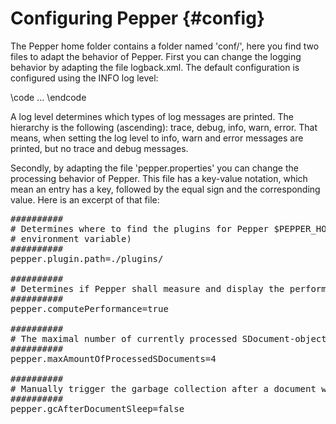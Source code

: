 Configuring Pepper {#config}
======

The Pepper home folder contains a folder named 'conf/', here you find two files to adapt the behavior of Pepper. First 
you can change the logging behavior by adapting the file logback.xml. The default configuration is configured using the 
INFO log level:

\code
<root level="info">
   ...
</root>
\endcode

A log level determines which types of log messages are printed. The hierarchy is the following (ascending): trace, 
debug, info, warn, error. That means, when setting the log level to info, warn and error messages are printed, but no 
trace and debug messages.

Secondly, by adapting the file 'pepper.properties' you can change the processing behavior of Pepper. This file has a 
key-value notation, which mean an entry has a key, followed by the equal sign and the corresponding value. Here is an 
excerpt of that file:

<pre>
##########
# Determines where to find the plugins for Pepper $PEPPER_HOME points to the pepper home folder (this is not an 
# environment variable)
##########
pepper.plugin.path=./plugins/

##########
# Determines if Pepper shall measure and display the performance of the used PepperModules
##########
pepper.computePerformance=true

##########
# The maximal number of currently processed SDocument-objects
########## 
pepper.maxAmountOfProcessedSDocuments=4

##########
# Manually trigger the garbage collection after a document was send to sleep
########## 
pepper.gcAfterDocumentSleep=false
</pre>
